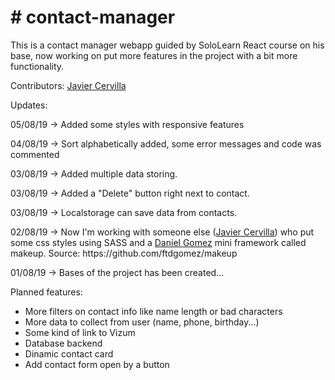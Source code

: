 <h1># contact-manager</h1>

<p>This is a contact manager webapp guided by SoloLearn React course on his base, now working on put more features in the project with a bit more functionality.</p>
<p>Contributors: <a href=https://github.com/JavierCervilla>Javier Cervilla</a></p>

Updates:
<p>05/08/19 -> Added some styles with responsive features</p>
<p>04/08/19 -> Sort alphabetically added, some error messages and code was commented</p>
<p>03/08/19 -> Added multiple data storing.</p>
<p>03/08/19 -> Added a "Delete" button right next to contact.</p>
<p>03/08/19 -> Localstorage can save data from contacts.</p>
<p>02/08/19 -> Now I'm working with someone else (<a href=https://github.com/JavierCervilla>Javier Cervilla</a>) who put some css styles using SASS and a <a href=https://github.com/ftdgomez>Daniel Gomez</a> mini framework called makeup. Source: https://github.com/ftdgomez/makeup</p>
<p>01/08/19 -> Bases of the project has been created...</p>

Planned features:
<ul><li>More filters on contact info like name length or bad characters</li>
  <li>More data to collect from user (name, phone, birthday...)</li>
  <li>Some kind of link to Vizum</li>
  <li>Database backend</li>
  <li>Dinamic contact card</li>
  <li>Add contact form open by a button</li>
</ul>
